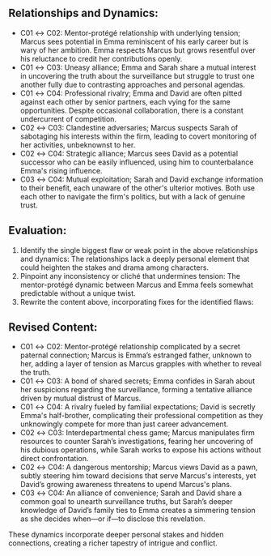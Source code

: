 ## Relationships and Dynamics:

- C01 ↔ C02: Mentor-protégé relationship with underlying tension; Marcus sees potential in Emma reminiscent of his early career but is wary of her ambition. Emma respects Marcus but grows resentful over his reluctance to credit her contributions openly.
- C01 ↔ C03: Uneasy alliance; Emma and Sarah share a mutual interest in uncovering the truth about the surveillance but struggle to trust one another fully due to contrasting approaches and personal agendas.
- C01 ↔ C04: Professional rivalry; Emma and David are often pitted against each other by senior partners, each vying for the same opportunities. Despite occasional collaboration, there is a constant undercurrent of competition.
- C02 ↔ C03: Clandestine adversaries; Marcus suspects Sarah of sabotaging his interests within the firm, leading to covert monitoring of her activities, unbeknownst to her.
- C02 ↔ C04: Strategic alliance; Marcus sees David as a potential successor who can be easily influenced, using him to counterbalance Emma's rising influence.
- C03 ↔ C04: Mutual exploitation; Sarah and David exchange information to their benefit, each unaware of the other's ulterior motives. Both use each other to navigate the firm's politics, but with a lack of genuine trust.
  
## Evaluation:
1. Identify the single biggest flaw or weak point in the above relationships and dynamics: The relationships lack a deeply personal element that could heighten the stakes and drama among characters.
2. Pinpoint any inconsistency or cliché that undermines tension: The mentor-protégé dynamic between Marcus and Emma feels somewhat predictable without a unique twist.
3. Rewrite the content above, incorporating fixes for the identified flaws:

## Revised Content:

- C01 ↔ C02: Mentor-protégé relationship complicated by a secret paternal connection; Marcus is Emma’s estranged father, unknown to her, adding a layer of tension as Marcus grapples with whether to reveal the truth.
- C01 ↔ C03: A bond of shared secrets; Emma confides in Sarah about her suspicions regarding the surveillance, forming a tentative alliance driven by mutual distrust of Marcus.
- C01 ↔ C04: A rivalry fueled by familial expectations; David is secretly Emma's half-brother, complicating their professional competition as they unknowingly compete for more than just career advancement.
- C02 ↔ C03: Interdepartmental chess game; Marcus manipulates firm resources to counter Sarah’s investigations, fearing her uncovering of his dubious operations, while Sarah works to expose his actions without direct confrontation.
- C02 ↔ C04: A dangerous mentorship; Marcus views David as a pawn, subtly steering him toward decisions that serve Marcus's interests, yet David’s growing awareness threatens to upend Marcus's plans.
- C03 ↔ C04: An alliance of convenience; Sarah and David share a common goal to unearth surveillance truths, but Sarah’s deeper knowledge of David’s family ties to Emma creates a simmering tension as she decides when—or if—to disclose this revelation.

These dynamics incorporate deeper personal stakes and hidden connections, creating a richer tapestry of intrigue and conflict.